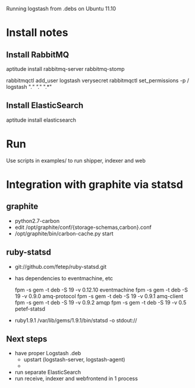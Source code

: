 Running logstash from .debs on Ubuntu 11.10

# Install notes

## Install RabbitMQ

aptitude install rabbitmq-server rabbitmq-stomp

rabbitmqctl add_user logstash verysecret
rabbitmqctl set_permissions -p / logstash ".*" ".*" ".*"

## Install ElasticSearch

aptitude install elasticsearch

# Run

Use scripts in examples/ to run shipper, indexer and web

# Integration with graphite via statsd

## graphite

- python2.7-carbon
- edit /opt/graphite/conf/{storage-schemas,carbon}.conf
- /opt/graphite/bin/carbon-cache.py start

## ruby-statsd

- git://github.com/fetep/ruby-statsd.git
- has dependencies to eventmachine, etc

    fpm -s gem -t deb -S 19 -v 0.12.10 eventmachine
    fpm -s gem -t deb -S 19 -v 0.9.0 amq-protocol
    fpm -s gem -t deb -S 19 -v 0.9.1 amq-client
    fpm -s gem -t deb -S 19 -v 0.9.2 amqp
    fpm -s gem -t deb -S 19 -v 0.5 petef-statsd

- ruby1.9.1 /var/lib/gems/1.9.1/bin/statsd -o stdout://

## Next steps

- have proper Logstash .deb
    - upstart (logstash-server, logstash-agent)
	-
- run separate ElasticSearch
- run receive, indexer and webfrontend in 1 process
